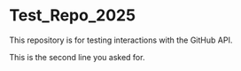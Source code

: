 # Test_Repo_2025

This repository is for testing interactions with the GitHub API.

This is the second line you asked for.
